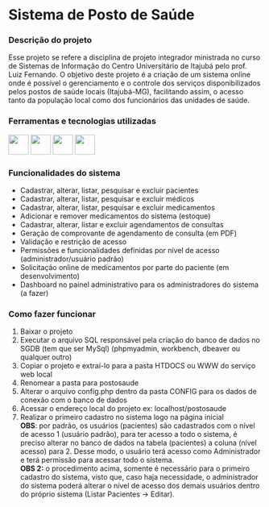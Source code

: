 <link rel="stylesheet" href="https://cdn.jsdelivr.net/gh/devicons/devicon@v2.15.1/devicon.min.css">
          
# Sistema de Posto de Saúde

### Descrição do projeto

Esse projeto se refere a disciplina de projeto integrador ministrada no curso de Sistemas de Informação do Centro Universitário de Itajubá pelo prof. Luiz Fernando. O objetivo deste projeto é a criação de um sistema online onde é possível o gerenciamento e o controle dos serviços disponibilizados pelos postos de saúde locais (Itajubá-MG), facilitando assim, o acesso tanto da população local como dos funcionários das unidades de saúde.

### Ferramentas e tecnologias utilizadas


<img src="https://cdn.jsdelivr.net/gh/devicons/devicon/icons/vscode/vscode-original.svg" width="40" height="40"/> <img src="https://cdn.jsdelivr.net/gh/devicons/devicon/icons/php/php-original.svg" width="40" height="40"/> <img src="https://cdn.jsdelivr.net/gh/devicons/devicon/icons/mysql/mysql-original-wordmark.svg" width="40" height="40"/> <img src="https://cdn.jsdelivr.net/gh/devicons/devicon/icons/bootstrap/bootstrap-original.svg" width="40" height="40"/>

### Funcionalidades do sistema
<ul>
     <li>Cadastrar, alterar, listar, pesquisar e excluir pacientes</li>
     <li>Cadastrar, alterar, listar, pesquisar e excluir médicos</li>
     <li>Cadastrar, alterar, listar, pesquisar e excluir medicamentos</li>
     <li>Adicionar e remover medicamentos do sistema (estoque)</li>
     <li>Cadastrar, alterar, listar e excluir agendamentos de consultas</li>
     <li>Geração de comprovante de agendamento de consulta (em PDF)</li>
     <li>Validação e restrição de acesso</li>
     <li>Permissões e funcionalidades definidas por nível de acesso (administrador/usuário padrão)</li>
     <li>Solicitação online de medicamentos por parte do paciente (em desenvolvimento)</li>
     <li>Dashboard no painel administrativo para os administradores do sistema (a fazer)</li>
</ul>

### Como fazer funcionar

<ol>
  <li>Baixar o projeto</li>
  <li>Executar o arquivo SQL responsável pela criação do banco de dados no SGDB (tem que ser MySql) (phpmyadmin, workbench, dbeaver ou qualquer outro)</li>
  <li>Copiar o projeto e extraí-lo para a pasta HTDOCS ou WWW do serviço web local</li>
  <li>Renomear a pasta para postosaude</li>
  <li>Alterar o arquivo config.php dentro da pasta CONFIG para os dados de conexão com o banco de dados</li>
  <li>Acessar o endereço local do projeto ex: localhost/postosaude</li>
  <li>Realizar o primeiro cadastro no sistema logo na página inicial</li>
  <strong>OBS</strong>: por padrão, os usuários (pacientes) são cadastrados com o nível de acesso 1 (usuário padrão), para ter acesso a todo o sistema, é preciso alterar no banco de dados na tabela (pacientes) a coluna (nível acesso) para 2. Desse modo, o usuário terá acesso como Administrador e terá permissão para acessar todo o sistema. <br>
  <strong>OBS 2:</strong> o procedimento acima, somente é necessário para o primeiro cadastro do sistema, visto que, caso haja necessidade, o administrador do sistema poderá alterar o nível de acesso dos demais usuários dentro do próprio sistema (Listar Pacientes -> Editar).
</ol>
 
